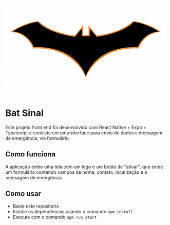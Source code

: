 ![batlogo](./assets/bat-logo.png)
# Bat Sinal 

Este projeto front end foi desenvolvido com React Native + Expo + Typescript e consiste em uma interface para envio de dados e mensagem de emergência, via formulário.

## Como funciona
A aplicação exibe uma tela com um logo e um botão de "ativar", que exibe um formulário contendo campos de nome, contato, localização e a mensagem de emergência.

## Como usar

- Baixe este repositório
- Instale as dependências usando o comando `npm install`
- Execute com o comando `npm run start`

